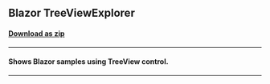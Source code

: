 ## Blazor TreeViewExplorer
#### [Download as zip](https://grapecity.github.io/DownGit/#/home?url=https://github.com/GrapeCity/ComponentOne-Blazor-Samples/tree/master/TreeView/TreeViewExplorer)
____
#### Shows Blazor samples using TreeView control.
____
